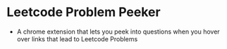 # Leetcode Problem Peeker

- A chrome extension that lets you peek into questions when you hover over links that lead to Leetcode Problems

